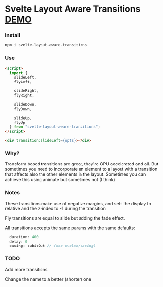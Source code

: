 # Svelte Layout Aware Transitions [DEMO](https://ramiroaisen.github.io/svelte-layout-aware-transitions/)

### Install
```sh
npm i svelte-layout-aware-transitions
```


### Use
```html
<script>
  import {
    slideLeft,
    flyLeft,

    slideRight,
    flyRight,

    slideDown,
    flyDown,

    slideUp,
    flyUp
  } from "svelte-layout-aware-transitions";
</script>

<div transition:slideLeft={opts}></div>
```

### Why?
Transform based transitions are great, they're GPU accelerated and all. But sometimes you need to incorporate an element to a layout with a transition that affects also the other elements in the layout.
Sometimes you can achieve this using animate but sometimes not (I think)

### Notes
These transitions make use of negative margins, and sets the display to relative and the z-index to -1 during the transition

Fly transitions are equal to slide but adding the fade effect.

All transitions accepts the same params with the same defaults:
```js
  duration: 400
  delay: 0
  easing: cubicOut // (see svelte/easing)
```

### TODO
Add more transitions

Change the name to a better (shorter) one